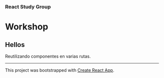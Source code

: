 ### React Study Group

# Workshop

## Hellos

Reutilizando componentes en varias rutas.

---

This project was bootstrapped with [Create React App](https://github.com/facebookincubator/create-react-app).